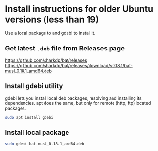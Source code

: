 # Install instructions for older Ubuntu versions (less than 19)
Use a local package to and gdebi to install it.

## Get latest `.deb` file from Releases page
https://github.com/sharkdp/bat/releases
https://github.com/sharkdp/bat/releases/download/v0.18.1/bat-musl_0.18.1_amd64.deb

## Install gdebi utility
gdebi lets you install local deb packages, resolving and installing its dependencies. apt does the same, but only for remote (http, ftp) located packages.
```bash
sudo apt install gdebi
```

## Install local package
```bash
sudo gdebi bat-musl_0.18.1_amd64.deb
```

